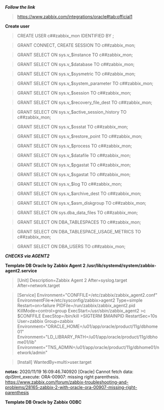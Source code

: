 ***Follow the link***
> https://www.zabbix.com/integrations/oracle#tab:official1

**Create user**
> CREATE USER c##zabbix_mon IDENTIFIED BY <password>;
  
> GRANT CONNECT, CREATE SESSION TO c##zabbix_mon;

> GRANT SELECT ON sys.v_$instance TO c##zabbix_mon;

> GRANT SELECT ON sys.v_$database TO c##zabbix_mon;

> GRANT SELECT ON sys.v_$sysmetric TO c##zabbix_mon;

> GRANT SELECT ON sys.v_$system_parameter TO c##zabbix_mon;

> GRANT SELECT ON sys.v_$session TO c##zabbix_mon;

> GRANT SELECT ON sys.v_$recovery_file_dest TO c##zabbix_mon;

> GRANT SELECT ON sys.v_$active_session_history TO c##zabbix_mon;

> GRANT SELECT ON sys.v_$osstat TO c##zabbix_mon;

> GRANT SELECT ON sys.v_$restore_point TO c##zabbix_mon;

> GRANT SELECT ON sys.v_$process TO c##zabbix_mon;

> GRANT SELECT ON sys.v_$datafile TO c##zabbix_mon;

> GRANT SELECT ON sys.v_$pgastat TO c##zabbix_mon;

> GRANT SELECT ON sys.v_$sgastat TO c##zabbix_mon;

> GRANT SELECT ON sys.v_$log TO c##zabbix_mon;

> GRANT SELECT ON sys.v_$archive_dest TO c##zabbix_mon;

> GRANT SELECT ON sys.v_$asm_diskgroup TO c##zabbix_mon;

> GRANT SELECT ON sys.dba_data_files TO c##zabbix_mon;

> GRANT SELECT ON DBA_TABLESPACES TO c##zabbix_mon;

> GRANT SELECT ON DBA_TABLESPACE_USAGE_METRICS TO c##zabbix_mon;

> GRANT SELECT ON DBA_USERS TO c##zabbix_mon;



***CHECKS via AGENT2***

**Template DB Oracle by Zabbix Agent 2**
**/usr/lib/systemd/system/zabbix-agent2.service**

> [Unit]
> Description=Zabbix Agent 2
> After=syslog.target
> After=network.target

> [Service]
> Environment="CONFFILE=/etc/zabbix/zabbix_agent2.conf"
> EnvironmentFile=>/etc/sysconfig/zabbix>agent2
> Type=simple
> Restart=on>failure
> PIDFile=/run/zabbix/zabbix_agent2.pid
> KillMode=control>group
> ExecStart=/usr/sbin/zabbix_agent2 >c $CONFFILE
> ExecStop=/bin/kill >SIGTERM $MAINPID
> RestartSec=10s
> User=zabbix
> Group=zabbix
> Environment="ORACLE_HOME=/u01/app/oracle/product/11g/dbhome01"
> Environment="LD_LIBRARY_PATH=/u01/app/oracle/product/11g/dbhome01/lib"
> Environment="TNS_ADMIN=/u01/app/oracle/product/11g/dbhome01/network/admin"

> [Install]
> WantedBy=multi>user.target


**notas:**
2020/11/19 16:09:46.740920 [Oracle] Cannot fetch data: dpiStmt_execute: ORA-00907: missing right parenthesis.
https://www.zabbix.com/forum/zabbix-troubleshooting-and-problems/28165-zabbix-2-with-oracle-ora-00907-missing-right-parenthesis


**Template DB Oracle by Zabbix ODBC**


